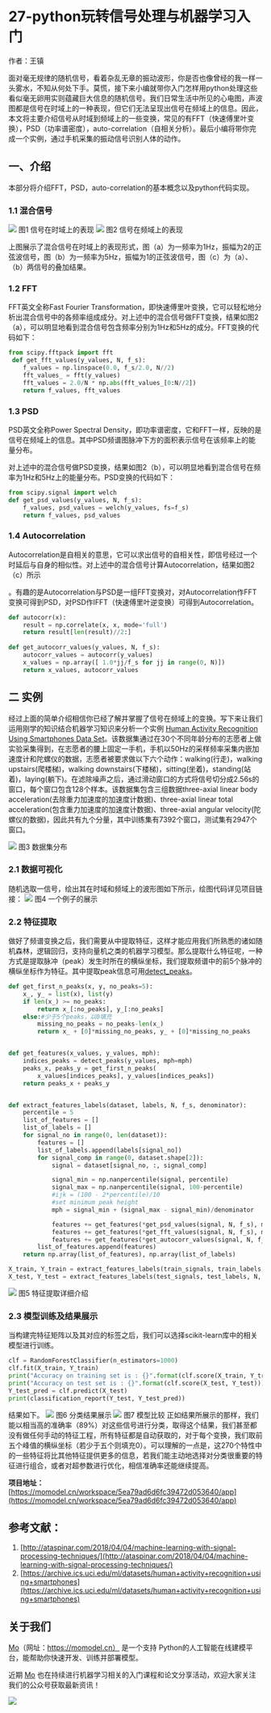 # 27-python玩转信号处理与机器学习入门

作者：王镇


面对毫无规律的随机信号，看着杂乱无章的振动波形，你是否也像曾经的我一样一头雾水，不知从何处下手。莫慌，接下来小编就带你入门怎样用python处理这些看似毫无卵用实则蕴藏巨大信息的随机信号。我们日常生活中所见的心电图，声波图都是信号在时域上的一种表现，但它们无法呈现出信号在频域上的信息。因此，本文将主要介绍信号从时域到频域上的一些变换，常见的有FFT（快速傅里叶变换），PSD（功率谱密度），auto-correlation（自相关分析）。最后小编将带你完成一个实例，通过手机采集的振动信号识别人体的动作。

## 一、介绍
本部分将介绍FFT，PSD，auto-correlation的基本概念以及python代码实现。
### 1.1 混合信号
![](https://imgbed.momodel.cn/1588043639446-05cd2e6d-ef6d-466d-ac14-74a86f5ef9b4.png)
图1 信号在时域上的表现
![](https://imgbed.momodel.cn/1588044710218-65be800f-3b23-46d5-8543-7541c3c4e64a.png)
图2 信号在频域上的表现

上图展示了混合信号在时域上的表现形式，图（a）为一频率为1Hz，振幅为2的正弦波信号，图（b）为一频率为5Hz，振幅为1的正弦波信号，图（c）为（a）、（b）两信号的叠加结果。
### 1.2 FFT
FFT英文全称Fast Fourier Transformation，即快速傅里叶变换，它可以轻松地分析出混合信号中的各频率组成成分。对上述中的混合信号做FFT变换，结果如图2（a），可以明显地看到混合信号包含频率分别为1Hz和5Hz的成分。FFT变换的代码如下：
```python
from scipy.fftpack import fft
 def get_fft_values(y_values, N, f_s):
    f_values = np.linspace(0.0, f_s/2.0, N//2)
    fft_values_ = fft(y_values)
    fft_values = 2.0/N * np.abs(fft_values_[0:N//2])
    return f_values, fft_values
```
### 1.3 PSD
PSD英文全称Power Spectral Density，即功率谱密度，它和FFT一样，反映的是信号在频域上的信息。其中PSD频谱图脉冲下方的面积表示信号在该频率上的能量分布。

对上述中的混合信号做PSD变换，结果如图2（b），可以明显地看到混合信号在频率为1Hz和5Hz上的能量分布。PSD变换的代码如下：
```python
from scipy.signal import welch
def get_psd_values(y_values, N, f_s):
    f_values, psd_values = welch(y_values, fs=f_s)
    return f_values, psd_values
```

### 1.4 Autocorrelation
Autocorrelation是自相关的意思，它可以求出信号的自相关性，即信号经过一个时延后与自身的相似性。对上述中的混合信号计算Autocorrelation，结果如图2（c）所示

。有趣的是Autocorrelation与PSD是一组FFT变换对，对Autocorrelation作FFT变换可得到PSD，对PSD作IFFT（快速傅里叶逆变换）可得到Autocorrelation。
```python
def autocorr(x):
    result = np.correlate(x, x, mode='full')
    return result[len(result)//2:]
 
def get_autocorr_values(y_values, N, f_s):
    autocorr_values = autocorr(y_values)
    x_values = np.array([ 1.0*jj/f_s for jj in range(0, N)])
    return x_values, autocorr_values
```

## 二 实例
经过上面的简单介绍相信你已经了解并掌握了信号在频域上的变换。写下来让我们运用刚学的知识结合机器学习知识来分析一个实例 [Human Activity Recognition Using Smartphones Data Set](https://archive.ics.uci.edu/ml/datasets/human+activity+recognition+using+smartphones)。该数据集通过在30个不同年龄分布的志愿者上做实验采集得到，在志愿者的腰上固定一手机，手机以50Hz的采样频率采集内嵌加速度计和陀螺仪的数据，志愿者被要求做以下六个动作：walking(行走)，walking upstairs(爬楼梯)，walking downstairs(下楼梯)，sitting(坐着)，standing(站着)，laying(躺下)。在滤除噪声之后，通过滑动窗口的方式将信号切分成2.56s的窗口，每个窗口包含128个样本。该数据集包含三组数据three-axial linear body acceleration(去除重力加速度的加速度计数据)、three-axial linear total acceleration(包含重力加速度的加速度计数据)、three-axial angular velocity(陀螺仪的数据)，因此共有九个分量，其中训练集有7392个窗口，测试集有2947个窗口。

![](https://imgbed.momodel.cn/1588051981136-c71739b7-8148-46b6-9d98-aedd6a5b13e3.png)
图3 数据集分布

### 2.1 数据可视化
随机选取一信号，绘出其在时域和频域上的波形图如下所示，绘图代码详见项目链接：
![](https://imgbed.momodel.cn/1588052171426-f5a59991-346a-4a29-aa50-1c8e3d708b24.png)
图4 一个例子的展示
### 2.2 特征提取
做好了频谱变换之后，我们需要从中提取特征，这样才能应用我们所熟悉的诸如随机森林，逻辑回归，支持向量机之类的机器学习模型。那么提取什么特征呢，一种方式是提取脉冲（peak）发生时所在的横纵坐标，我们提取频谱中的前5个脉冲的横纵坐标作为特征。其中提取peak信息可用[detect_peaks](https://nbviewer.jupyter.org/github/demotu/BMC/blob/master/notebooks/DetectPeaks.ipynb)。
```python
def get_first_n_peaks(x, y, no_peaks=5):
    x_, y_ = list(x), list(y)
    if len(x_) >= no_peaks:
        return x_[:no_peaks], y_[:no_peaks]
    else:#少于5个peaks，以0填充
        missing_no_peaks = no_peaks-len(x_)
        return x_ + [0]*missing_no_peaks, y_ + [0]*missing_no_peaks


def get_features(x_values, y_values, mph):
    indices_peaks = detect_peaks(y_values, mph=mph)
    peaks_x, peaks_y = get_first_n_peaks(
        x_values[indices_peaks], y_values[indices_peaks])
    return peaks_x + peaks_y


def extract_features_labels(dataset, labels, N, f_s, denominator):
    percentile = 5
    list_of_features = []
    list_of_labels = []
    for signal_no in range(0, len(dataset)):
        features = []
        list_of_labels.append(labels[signal_no])
        for signal_comp in range(0, dataset.shape[2]):
            signal = dataset[signal_no, :, signal_comp]

            signal_min = np.nanpercentile(signal, percentile)
            signal_max = np.nanpercentile(signal, 100-percentile)
            #ijk = (100 - 2*percentile)/10
            #set minimum peak height
            mph = signal_min + (signal_max - signal_min)/denominator

            features += get_features(*get_psd_values(signal, N, f_s), mph)
            features += get_features(*get_fft_values(signal, N, f_s), mph)
            features += get_features(*get_autocorr_values(signal, N, f_s), mph)
        list_of_features.append(features)
    return np.array(list_of_features), np.array(list_of_labels)

X_train, Y_train = extract_features_labels(train_signals, train_labels, N, f_s, denominator)
X_test, Y_test = extract_features_labels(test_signals, test_labels, N, f_s, denominator)
```
![](https://imgbed.momodel.cn/1588053136157-3a7f83de-eaa9-417d-9d39-124a353cbf2c.png)
图5 特征提取详细介绍

### 2.3 模型训练及结果展示
当构建完特征矩阵以及其对应的标签之后，我们可以选择scikit-learn库中的相关模型进行训练。
```python
clf = RandomForestClassifier(n_estimators=1000)
clf.fit(X_train, Y_train)
print("Accuracy on training set is : {}".format(clf.score(X_train, Y_train)))
print("Accuracy on test set is : {}".format(clf.score(X_test, Y_test)))
Y_test_pred = clf.predict(X_test)
print(classification_report(Y_test, Y_test_pred))
```

结果如下。
![](https://imgbed.momodel.cn/1588053482438-c57d529b-e529-43e5-a65a-d95510b0a596.png)
图6 分类结果展示
![](https://imgbed.momodel.cn/1588056206504-c5815f90-5cd0-4dcc-b39a-3c311c91655d.png)
图7 模型比较
正如结果所展示的那样，我们能以相当高的准确率（89%）对这些信号进行分类，取得这个结果，我们甚至都没有做任何手动的特征工程，所有特征都是自动获取的，对于每个变换，我们取前五个峰值的横纵坐标（若少于五个则填充0）。可以理解的一点是，这270个特性中的一些特征将比其他特征提供更多的信息，若我们能主动地选择对分类很重要的特征进行组合，或者对超参数进行优化，相信准确率还能继续提高。


**项目地址：**[https://momodel.cn/workspace/5ea79ad6d6fc39472d053640/app](https://momodel.cn/workspace/5ea79ad6d6fc39472d053640/app)


## 参考文献：

1. [http://ataspinar.com/2018/04/04/machine-learning-with-signal-processing-techniques/](http://ataspinar.com/2018/04/04/machine-learning-with-signal-processing-techniques/)
1. [https://archive.ics.uci.edu/ml/datasets/human+activity+recognition+using+smartphones](https://archive.ics.uci.edu/ml/datasets/human+activity+recognition+using+smartphones)





## 关于我们
[Mo](https://momodel.cn)（网址：https://momodel.cn） 是一个支持 Python的人工智能在线建模平台，能帮助你快速开发、训练并部署模型。

近期 [Mo](https://momodel.cn) 也在持续进行机器学习相关的入门课程和论文分享活动，欢迎大家关注我们的公众号获取最新资讯！

![](https://imgbed.momodel.cn/联系人.png)

